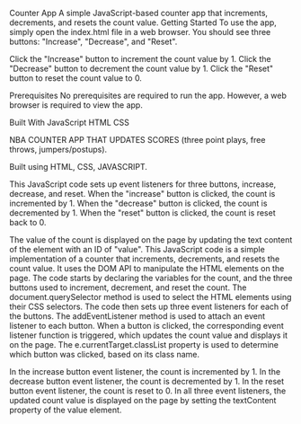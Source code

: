 Counter App
A simple JavaScript-based counter app that increments, decrements, and resets the count value.
Getting Started
To use the app, simply open the index.html file in a web browser. You should see three buttons: "Increase", "Decrease", and "Reset".

Click the "Increase" button to increment the count value by 1. Click the "Decrease" button to decrement the count value by 1. Click the "Reset" button to reset the count value to 0.

Prerequisites
No prerequisites are required to run the app. However, a web browser is required to view the app.

Built With
JavaScript
HTML
CSS


NBA COUNTER APP THAT UPDATES SCORES (three point plays, free throws, jumpers/postups).


Built using HTML, CSS, JAVASCRIPT.

This JavaScript code sets up event listeners for three buttons, increase, decrease, and reset.
When the "increase" button is clicked, the count is incremented by 1.
When the "decrease" button is clicked, the count is decremented by 1. 
When the "reset" button is clicked, the count is reset back to 0. 

The value of the count is displayed on the page by updating the text content of the element with an ID of "value".
This JavaScript code is a simple implementation of a counter that increments, decrements, and resets the count value. It uses the DOM API to manipulate the HTML elements on the page.
The code starts by declaring the variables for the count, and the three buttons used to increment, decrement, and reset the count. The document.querySelector method is used to select the HTML elements using their CSS selectors.
The code then sets up three event listeners for each of the buttons. The addEventListener method is used to attach an event listener to each button. When a button is clicked, the corresponding event listener function is triggered, which updates the count value and displays it on the page. The e.currentTarget.classList property is used to determine which button was clicked, based on its class name.

In the increase button event listener, the count is incremented by 1. In the decrease button event listener, the count is decremented by 1. In the reset button event listener, the count is reset to 0. In all three event listeners, the updated count value is displayed on the page by setting the textContent property of the value element.
